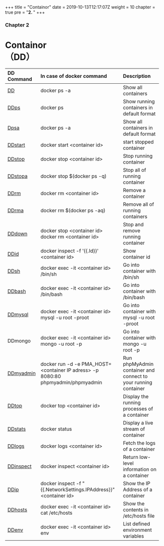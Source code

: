+++
title = "Containor"
date = 2019-10-13T12:17:07Z
weight = 10
chapter = true
pre = "<b>2. </b>"
+++

### Chapter 2

# Containor<br>（DD）

|DD Command|In case of docker command|Description|
|:---|:---|:---|
|[DD](dd/)|docker ps -a|Show all containers|
|[DDps](ddps/)|docker ps|Show running containers in default format|
|[Dpsa](ddpsa/)|docker ps -a|Show all containers in default format|
|[DDstart](ddstart/)|docker start \<container id>|start stopped container|
|[DDstop](ddstop/)|docker stop \<container id>|Stop running container|
|[DDstopa](ddstopa/)|docker stop $(docker ps -q)|Stop all of running container|
|[DDrm](ddrm/)|docker rm \<container id>|Remove a container|
|[DDrma](ddrma/)|docker rm $(docker ps -aq)|Remove all of running containers|
|[DDdown](dddown/)|docker stop \<container id><br>docker rm \<container id>|Stop and remove running container|
|[DDid](ddid/)|docker inspect -f '{{.Id}}' \<container id>|Show container id|
|[DDsh](ddsh/)|docker exec -it \<container id> /bin/sh|Go into container with /bin/sh|
|[DDbash](ddbash/)|docker exec -it \<container id> /bin/bash|Go into container with /bin/bash|
|[DDmysql](ddmysql/)|docker exec -it \<container id> mysql -u root -proot|Go into container with mysql -u root -proot|
|DDmongo|docker exec -it \<container id> mongo -u root -p|Go into container with mongo -u root -p|
|[DDmyadmin](myadmin/)|docker run -d -e PMA_HOST=\<container IP adress> -p 8080:80 phpmyadmin/phpmyadmin|Run phpMyAdmin container and connect to your running container|
|[DDtop](ddtop/)|docker top \<container id>|Display the running processes of a container|
|[DDstats](ddstats/)|docker status|Display a live stream of container|
|[DDlogs](ddlogs/)|docker logs \<container id>|Fetch the logs of a container|
|[DDinspect](ddinspect/)|docker inspect \<container id>|Return low-level information on a container|
|[DDip](ddip/)|docker inspect -f "{{.NetworkSettings.IPAddress}}" \<container id>|Show the IP Address of a container|
|[DDhosts](ddhosts/)|docker exec -it \<container id> cat /etc/hosts|Show the contents in /etc/hosts file |
|[DDenv](ddenv/)|docker exec -it \<container id> env|List defined environment variables|
  